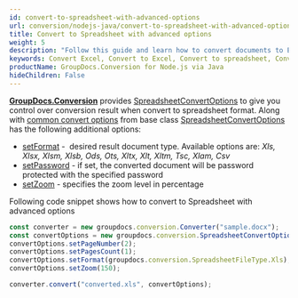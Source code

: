 ```yaml
---
id: convert-to-spreadsheet-with-advanced-options
url: conversion/nodejs-java/convert-to-spreadsheet-with-advanced-options
title: Convert to Spreadsheet with advanced options
weight: 5
description: "Follow this guide and learn how to convert documents to Excel and Open Document spreadsheets of XLS, XLSX, ODS, OTS formats  with zoom and other customizations using GroupDocs.Conversion for Node.js via Java."
keywords: Convert Excel, Convert to Excel, Convert to spreadsheet, Convert to XLS, Convert to XLSX
productName: GroupDocs.Conversion for Node.js via Java
hideChildren: False
---
```

[**GroupDocs.Conversion**](#) provides [SpreadsheetConvertOptions](#) to give you control over conversion result when convert to spreadsheet format. Along with [common convert options](#) from base class [SpreadsheetConvertOptions](#) has the following additional options:

*   [setFormat](#) -  desired result document type. Available options are: *Xls, Xlsx, Xlsm, Xlsb, Ods, Ots, Xltx, Xlt, Xltm, Tsc, Xlam, Csv*
*   [setPassword](#) -  if set, the converted document will be password protected with the specified password
*   [setZoom](#) -  specifies the zoom level in percentage

Following code snippet shows how to convert to Spreadsheet with advanced options

```js
const converter = new groupdocs.conversion.Converter("sample.docx");
const convertOptions = new groupdocs.conversion.SpreadsheetConvertOptions();
convertOptions.setPageNumber(2);
convertOptions.setPagesCount(1);
convertOptions.setFormat(groupdocs.conversion.SpreadsheetFileType.Xls);
convertOptions.setZoom(150);

converter.convert("converted.xls", convertOptions);
```
